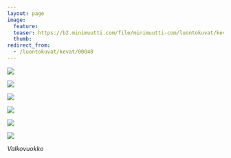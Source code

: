 ```yaml
---
layout: page
image:
  feature:
  teaser: https://b2.minimuutti.com/file/minimuutti-com/luontokuvat/kev%C3%A4t/DSC60965-245px.jpg
  thumb:
redirect_from:
  - /luontokuvat/kevat/00040
---
```


![](https://b2.minimuutti.com/file/minimuutti-com/luontokuvat/kev%C3%A4t/DSC60926-800px.jpg)

![](https://b2.minimuutti.com/file/minimuutti-com/luontokuvat/kev%C3%A4t/DSC60928-800px.jpg)

![](https://b2.minimuutti.com/file/minimuutti-com/luontokuvat/kev%C3%A4t/DS15755-800px.jpg)

![](https://b2.minimuutti.com/file/minimuutti-com/luontokuvat/kev%C3%A4t/DS15074-800px.jpg)

![](https://b2.minimuutti.com/file/minimuutti-com/luontokuvat/kev%C3%A4t/DS15077-800px.jpg)

![](https://b2.minimuutti.com/file/minimuutti-com/luontokuvat/kev%C3%A4t/DS15080-800px.jpg)

*Valkovuokko*
